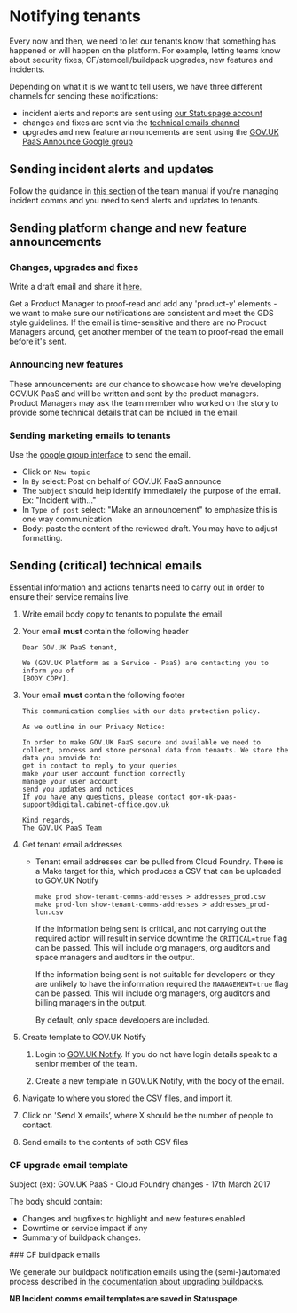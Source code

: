 # Notifying tenants

Every now and then, we need to let our tenants know that something has happened or will happen on the platform. For example, letting teams know about security fixes, CF/stemcell/buildpack upgrades, new features and incidents.

Depending on what it is we want to tell users, we have three different channels for sending these notifications:

* incident alerts and reports are sent using [our Statuspage account](https://manage.statuspage.io/pages/h4wt7brwsqr0)
* changes and fixes are sent via the [technical emails channel](#sending-critical-technical-emails)
* upgrades and new feature announcements are sent using the [GOV.UK PaaS Announce Google group](https://groups.google.com/a/digital.cabinet-office.gov.uk/forum/?hl=en#!forum/gov-uk-paas-announce)

## Sending incident alerts and updates

Follow the guidance in [this section](/incident_management/incident_process/#incident-comms-lead) of the team manual if you're managing incident comms and you need to send alerts and updates to tenants.

## Sending platform change and new feature announcements

### Changes, upgrades and fixes

Write a draft email and share it [here.](https://drive.google.com/drive/folders/1M5G-joG3tORfJ5kXj368Ib8rEKau2vFq)

Get a Product Manager to proof-read and add any 'product-y' elements - we want to make sure our notifications are consistent and meet the GDS style guidelines. If the email is time-sensitive and there are no Product Managers around, get another member of the team to proof-read the email before it's sent.

### Announcing new features

These announcements are our chance to showcase how we're developing GOV.UK PaaS and will be written and sent by the product managers. Product Managers may ask the team member who worked on the story to provide some technical details that can be inclued in the email.


### Sending marketing emails to tenants

Use the [google group interface] to send the email.

* Click on `New topic`
* In `By` select: Post on behalf of GOV.UK PaaS announce
* The `Subject` should help identify immediately the purpose of the email.
Ex: "Incident with..."
* In `Type of post` select: "Make an announcement" to emphasize this is
one way communication
* Body: paste the content of the reviewed draft. You may have to adjust formatting.

## Sending (critical) technical emails
Essential information and actions tenants need to carry out in order to ensure their service remains live.

1. Write email body copy to tenants to populate the email

1. Your email **must** contain the following header

    ```
    Dear GOV.UK PaaS tenant,

    We (GOV.UK Platform as a Service - PaaS) are contacting you to inform you of
    [BODY COPY].
    ```

1. Your email **must** contain the following footer

    ```
    This communication complies with our data protection policy.

    As we outline in our Privacy Notice:

    In order to make GOV.UK PaaS secure and available we need to collect, process and store personal data from tenants. We store the data you provide to:
    get in contact to reply to your queries
    make your user account function correctly
    manage your user account
    send you updates and notices
    If you have any questions, please contact gov-uk-paas-support@digital.cabinet-office.gov.uk

    Kind regards,
    The GOV.UK PaaS Team
    ```

1. Get tenant email addresses
	* Tenant email addresses can be pulled from Cloud Foundry. There is a Make target for this, which produces a CSV that can be uploaded to GOV.UK Notify

		```
		make prod show-tenant-comms-addresses > addresses_prod.csv
		make prod-lon show-tenant-comms-addresses > addresses_prod-lon.csv
		```

	 	If the information being sent is critical, and not carrying out the required action will result in service downtime
		the `CRITICAL=true` flag can be passed. This will include org managers, org auditors and space
		managers and auditors in the output.
		
        If the information being sent is not suitable for developers or they are unlikely to have the information required
        the `MANAGEMENT=true` flag can be passed. This will include org managers, org auditors and billing managers in the output.
		
		By default, only space developers are included.

1. Create template to GOV.UK Notify
	1. Login to [GOV.UK Notify](https://www.notifications.service.gov.uk/sign-in). If you do not have login details speak to a senior member of the team.

	1. Create a new template in GOV.UK Notify, with the body of the email.

1. Navigate to where you stored the CSV files, and import it.

1. Click on 'Send X emails’, where X should be the number of people to contact.

1. Send emails to the contents of both CSV files

### CF upgrade email template

<a id="cf-upgrade"></a>

Subject (ex): GOV.UK PaaS - Cloud Foundry changes - 17th March 2017

The body should contain:

 - Changes and bugfixes to highlight and new features enabled.
 - Downtime or service impact if any
 - Summary of buildpack changes.

### CF buildpack emails

We generate our buildpack notification emails using the (semi-)automated
process described in [the documentation about upgrading
buildpacks](/guides/upgrading_CF,_bosh_and_stemcells/#buildpacks).

**NB Incident comms email templates are saved in Statuspage.**

[google group interface]: https://groups.google.com/a/digital.cabinet-office.gov.uk/forum/?hl=en#!forum/gov-uk-paas-announce
